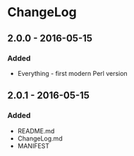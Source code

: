 # ChangeLog

## 2.0.0 - 2016-05-15

### Added

* Everything - first modern Perl version

## 2.0.1 - 2016-05-15

### Added

* README.md
* ChangeLog.md
* MANIFEST

